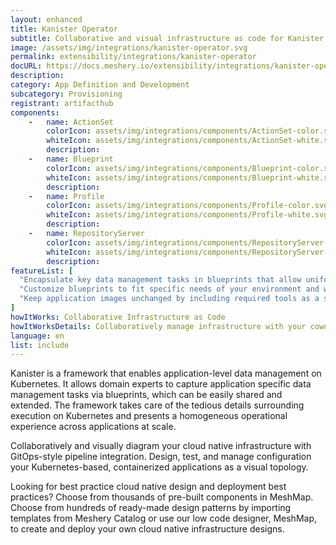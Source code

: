 ```yaml
---
layout: enhanced
title: Kanister Operator
subtitle: Collaborative and visual infrastructure as code for Kanister Operator
image: /assets/img/integrations/kanister-operator.svg
permalink: extensibility/integrations/kanister-operator
docURL: https://docs.meshery.io/extensibility/integrations/kanister-operator
description: 
category: App Definition and Development
subcategory: Provisioning
registrant: artifacthub
components: 
	-	name: ActionSet
		colorIcon: assets/img/integrations/components/ActionSet-color.svg
		whiteIcon: assets/img/integrations/components/ActionSet-white.svg
		description: 
	-	name: Blueprint
		colorIcon: assets/img/integrations/components/Blueprint-color.svg
		whiteIcon: assets/img/integrations/components/Blueprint-white.svg
		description: 
	-	name: Profile
		colorIcon: assets/img/integrations/components/Profile-color.svg
		whiteIcon: assets/img/integrations/components/Profile-white.svg
		description: 
	-	name: RepositoryServer
		colorIcon: assets/img/integrations/components/RepositoryServer-color.svg
		whiteIcon: assets/img/integrations/components/RepositoryServer-white.svg
		description: 
featureList: [
  "Encapsulate key data management tasks in blueprints that allow uniform operations at scale.",
  "Customize blueprints to fit specific needs of your environment and workload without starting from scratch.",
  "Keep application images unchanged by including required tools as a sidecar container or as a separate pod."
]
howItWorks: Collaborative Infrastructure as Code
howItWorksDetails: Collaboratively manage infrastructure with your coworkers synchronously sharing the same designs.
language: en
list: include
---
```

<p>
Kanister is a framework that enables application-level data management on Kubernetes. It allows domain experts to capture application specific data management tasks via blueprints, which can be easily shared and extended. The framework takes care of the tedious details surrounding execution on Kubernetes and presents a homogeneous operational experience across applications at scale.
</p>
<p>
    Collaboratively and visually diagram your cloud native infrastructure with GitOps-style pipeline integration. Design, test, and manage configuration your Kubernetes-based, containerized applications as a visual topology.
</p>
<p>
    Looking for best practice cloud native design and deployment best practices? Choose from thousands of pre-built components in MeshMap. Choose from hundreds of ready-made design patterns by importing templates from Meshery Catalog or use our low code designer, MeshMap, to create and deploy your own cloud native infrastructure designs.
</p>
